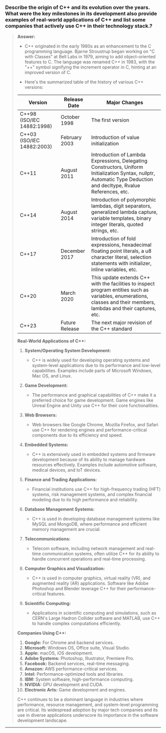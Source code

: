

### Describe the origin of C++ and its evolution over the years. What were the key milestones in its development also provide examples of real-world applications of C++ and list some companies that actively use C++ in their technology stack.?
> 
> **Answer:**
> 
> - C++ originated in the early 1980s as an enhancement to the C programming language. Bjarne Stroustrup began working on "C with Classes" at Bell Labs in 1979, aiming to add object-oriented features to C. The language was renamed C++ in 1983, with the "++" symbol signifying the increment operator in C, hinting at an improved version of C.
> 
> 
> - Here's the summarized table of the history of various C++ versions:
> 
> | Version                      | Release Date     | Major Changes                                                                                             |
> |------------------------------|------------------|-----------------------------------------------------------------------------------------------------------|
> | C++98 (ISO/IEC 14882:1998)   | October 1998     | The first version                                                                                         |
> | C++03 (ISO/IEC 14882:2003)   | February 2003    | Introduction of value initialization                                                                      |
> | C++11                        | August 2011      | Introduction of Lambda Expressions, Delegating Constructors, Uniform Initialization Syntax, nullptr, Automatic Type Deduction and decltype, Rvalue References, etc. |
> | C++14                        | August 2014      | Introduction of polymorphic lambdas, digit separators, generalized lambda capture, variable templates, binary integer literals, quoted strings, etc. |
> | C++17                        | December 2017    | Introduction of fold expressions, hexadecimal floating point literals, a u8 character literal, selection statements with initializer, inline variables, etc. |
> | C++20                        | March 2020       | This update extends C++ with the facilities to inspect program entities such as variables, enumerations, classes and their members, lambdas and their captures, etc. |
> | C++23                        | Future Release   | The next major revision of the C++ standard                                                               |  
> 
> 
> 
> **Real-World Applications of C++:**
> 
> 1. **System/Operating System Development:**
>    - C++ is widely used for developing operating systems and system-level applications due to its performance and low-level capabilities. Examples include parts of Microsoft Windows, Mac OS, and Linux.
> 
> 2. **Game Development:**
>    - The performance and graphical capabilities of C++ make it a preferred choice for game development. Game engines like Unreal Engine and Unity use C++ for their core functionalities.
> 
> 3. **Web Browsers:**
>    - Web browsers like Google Chrome, Mozilla Firefox, and Safari use C++ for rendering engines and performance-critical components due to its efficiency and speed.
> 
> 4. **Embedded Systems:**
>    - C++ is extensively used in embedded systems and firmware development because of its ability to manage hardware resources effectively. Examples include automotive software, medical devices, and IoT devices.
> 
> 5. **Finance and Trading Applications:**
>    - Financial institutions use C++ for high-frequency trading (HFT) systems, risk management systems, and complex financial modeling due to its high performance and reliability.
> 
> 6. **Database Management Systems:**
>    - C++ is used in developing database management systems like MySQL and MongoDB, where performance and efficient memory management are crucial.
> 
> 7. **Telecommunications:**
>    - Telecom software, including network management and real-time communication systems, often utilize C++ for its ability to handle concurrent operations and real-time processing.
> 
> 8. **Computer Graphics and Visualization:**
>    - C++ is used in computer graphics, virtual reality (VR), and augmented reality (AR) applications. Software like Adobe Photoshop and Blender leverage C++ for their performance-critical features.
> 
> 9. **Scientific Computing:**
>    - Applications in scientific computing and simulations, such as CERN's Large Hadron Collider software and MATLAB, use C++ to handle complex computations efficiently.
> 
> **Companies Using C++:**
> 
> 1. **Google:** For Chrome and backend services.
> 2. **Microsoft:** Windows OS, Office suite, Visual Studio.
> 3. **Apple:** macOS, iOS development.
> 4. **Adobe Systems:** Photoshop, Illustrator, Premiere Pro.
> 5. **Facebook:** Backend services, real-time messaging.
> 6. **Amazon:** AWS performance-critical services.
> 7. **Intel:** Performance-optimized tools and libraries.
> 8. **IBM:** System software, high-performance computing.
> 9. **NVIDIA:** GPU development and CUDA.
> 10. **Electronic Arts:** Game development and engines.
> 
> C++ continues to be a dominant language in industries where performance, resource management, and system-level programming are critical. Its widespread adoption by major tech companies and its use in diverse applications underscore its importance in the software development landscape.


---
